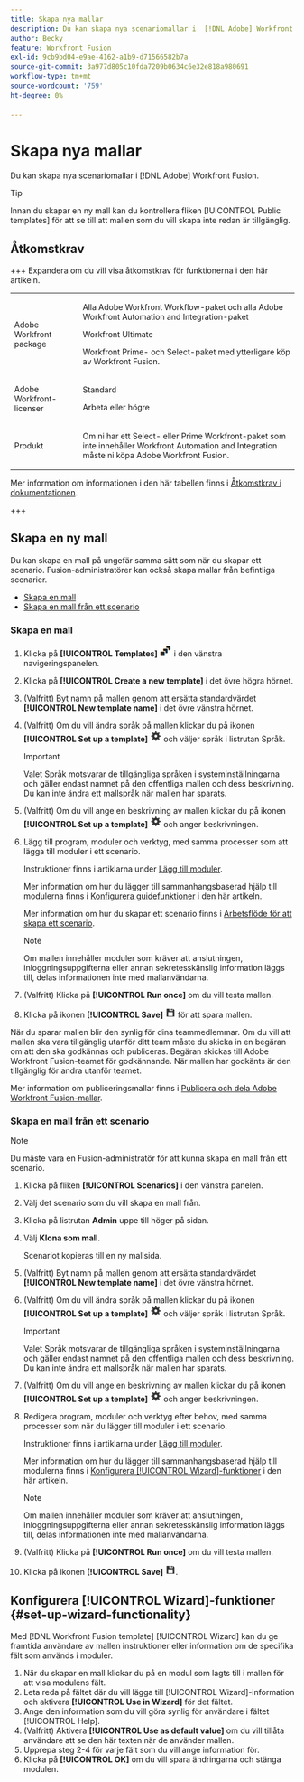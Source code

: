 ```yaml
---
title: Skapa nya mallar
description: Du kan skapa nya scenariomallar i  [!DNL Adobe] Workfront Fusion.
author: Becky
feature: Workfront Fusion
exl-id: 9cb9bd04-e9ae-4162-a1b9-d71566582b7a
source-git-commit: 3a977d805c10fda7209b0634c6e32e818a980691
workflow-type: tm+mt
source-wordcount: '759'
ht-degree: 0%

---
```


# Skapa nya mallar

Du kan skapa nya scenariomallar i [!DNL Adobe] Workfront Fusion.

>[!TIP]
>
>Innan du skapar en ny mall kan du kontrollera fliken [!UICONTROL Public templates] för att se till att mallen som du vill skapa inte redan är tillgänglig.

## Åtkomstkrav

+++ Expandera om du vill visa åtkomstkrav för funktionerna i den här artikeln.

<table style="table-layout:auto">
 <col> 
 <col> 
 <tbody> 
  <tr> 
   <td role="rowheader">Adobe Workfront package</td> 
   <td> <p>Alla Adobe Workfront Workflow-paket och alla Adobe Workfront Automation and Integration-paket</p><p>Workfront Ultimate</p><p>Workfront Prime- och Select-paket med ytterligare köp av Workfront Fusion.</p> </td> 
  </tr> 
  <tr data-mc-conditions=""> 
   <td role="rowheader">Adobe Workfront-licenser</td> 
   <td> <p>Standard</p><p>Arbeta eller högre</p> </td> 
  </tr> 
  <tr> 
   <td role="rowheader">Produkt</td> 
   <td>
   <p>Om ni har ett Select- eller Prime Workfront-paket som inte innehåller Workfront Automation and Integration måste ni köpa Adobe Workfront Fusion.</li></ul>
   </td> 
  </tr>
 </tbody> 
</table>

Mer information om informationen i den här tabellen finns i [Åtkomstkrav i dokumentationen](/help/workfront-fusion/references/licenses-and-roles/access-level-requirements-in-documentation.md).

+++

## Skapa en ny mall

Du kan skapa en mall på ungefär samma sätt som när du skapar ett scenario. Fusion-administratörer kan också skapa mallar från befintliga scenarier.

* [Skapa en mall](#build-a-template)
* [Skapa en mall från ett scenario](#create-a-template-from-a-scenario)

### Skapa en mall

1. Klicka på **[!UICONTROL Templates]** ![Mallikon](assets/templates-icon.png) i den vänstra navigeringspanelen.
1. Klicka på **[!UICONTROL Create a new template]** i det övre högra hörnet.
1. (Valfritt) Byt namn på mallen genom att ersätta standardvärdet **[!UICONTROL New template name]** i det övre vänstra hörnet.
1. (Valfritt) Om du vill ändra språk på mallen klickar du på ikonen **[!UICONTROL Set up a template]** ![Scenarioinställningar](assets/scenario-settings-icon.png) och väljer språk i listrutan Språk.

   >[!IMPORTANT]
   >
   >Valet Språk motsvarar de tillgängliga språken i systeminställningarna och gäller endast namnet på den offentliga mallen och dess beskrivning. Du kan inte ändra ett mallspråk när mallen har sparats.

1. (Valfritt) Om du vill ange en beskrivning av mallen klickar du på ikonen **[!UICONTROL Set up a template]** ![Scenarioinställningar](assets/scenario-settings-icon.png) och anger beskrivningen.
1. Lägg till program, moduler och verktyg, med samma processer som att lägga till moduler i ett scenario.

   Instruktioner finns i artiklarna under [Lägg till moduler](/help/workfront-fusion/create-scenarios/add-modules/add-modules-toc.md).

   Mer information om hur du lägger till sammanhangsbaserad hjälp till modulerna finns i [Konfigurera guidefunktioner](#set-up-wizard-functionality) i den här artikeln.

   Mer information om hur du skapar ett scenario finns i [Arbetsflöde för att skapa ett scenario](/help/workfront-fusion/create-scenarios/plan-a-scenario/create-a-scenario-workflow.md).

   >[!NOTE]
   >
   >Om mallen innehåller moduler som kräver att anslutningen, inloggningsuppgifterna eller annan sekretesskänslig information läggs till, delas informationen inte med mallanvändarna.

1. (Valfritt) Klicka på **[!UICONTROL Run once]** om du vill testa mallen.
1. Klicka på ikonen **[!UICONTROL Save]** ![Spara ](assets/save-icon.png) för att spara mallen.

När du sparar mallen blir den synlig för dina teammedlemmar. Om du vill att mallen ska vara tillgänglig utanför ditt team måste du skicka in en begäran om att den ska godkännas och publiceras. Begäran skickas till Adobe Workfront Fusion-teamet för godkännande. När mallen har godkänts är den tillgänglig för andra utanför teamet.

Mer information om publiceringsmallar finns i [Publicera och dela Adobe Workfront Fusion-mallar](/help/workfront-fusion/create-and-manage-templates/publish-and-share-fusion-templates.md).

### Skapa en mall från ett scenario

>[!NOTE]
>
>Du måste vara en Fusion-administratör för att kunna skapa en mall från ett scenario.

1. Klicka på fliken **[!UICONTROL Scenarios]** i den vänstra panelen.
1. Välj det scenario som du vill skapa en mall från.
1. Klicka på listrutan **Admin** uppe till höger på sidan.
1. Välj **Klona som mall**.

   Scenariot kopieras till en ny mallsida.
1. (Valfritt) Byt namn på mallen genom att ersätta standardvärdet **[!UICONTROL New template name]** i det övre vänstra hörnet.
1. (Valfritt) Om du vill ändra språk på mallen klickar du på ikonen **[!UICONTROL Set up a template]** ![Scenarioinställningar](assets/scenario-settings-icon.png) och väljer språk i listrutan Språk.

   >[!IMPORTANT]
   >
   >Valet Språk motsvarar de tillgängliga språken i systeminställningarna och gäller endast namnet på den offentliga mallen och dess beskrivning. Du kan inte ändra ett mallspråk när mallen har sparats.

1. (Valfritt) Om du vill ange en beskrivning av mallen klickar du på ikonen **[!UICONTROL Set up a template]** ![Scenarioinställningar](assets/scenario-settings-icon.png) och anger beskrivningen.
1. Redigera program, moduler och verktyg efter behov, med samma processer som när du lägger till moduler i ett scenario.

   Instruktioner finns i artiklarna under [Lägg till moduler](/help/workfront-fusion/create-scenarios/add-modules/add-modules-toc.md).

   Mer information om hur du lägger till sammanhangsbaserad hjälp till modulerna finns i [Konfigurera [!UICONTROL Wizard]-funktioner](#set-up-wizard-functionality) i den här artikeln.

   >[!NOTE]
   >
   >Om mallen innehåller moduler som kräver att anslutningen, inloggningsuppgifterna eller annan sekretesskänslig information läggs till, delas informationen inte med mallanvändarna.

1. (Valfritt) Klicka på **[!UICONTROL Run once]** om du vill testa mallen.
1. Klicka på ikonen **[!UICONTROL Save]** ![Spara ](assets/save-icon.png).

## Konfigurera [!UICONTROL Wizard]-funktioner {#set-up-wizard-functionality}

Med [!DNL Workfront Fusion template] [!UICONTROL Wizard] kan du ge framtida användare av mallen instruktioner eller information om de specifika fält som används i moduler.

1. När du skapar en mall klickar du på en modul som lagts till i mallen för att visa modulens fält.
1. Leta reda på fältet där du vill lägga till [!UICONTROL Wizard]-information och aktivera **[!UICONTROL Use in Wizard]** för det fältet.
1. Ange den information som du vill göra synlig för användare i fältet [!UICONTROL Help].
1. (Valfritt) Aktivera **[!UICONTROL Use as default value]** om du vill tillåta användare att se den här texten när de använder mallen.
1. Upprepa steg 2-4 för varje fält som du vill ange information för.
1. Klicka på **[!UICONTROL OK]** om du vill spara ändringarna och stänga modulen.
